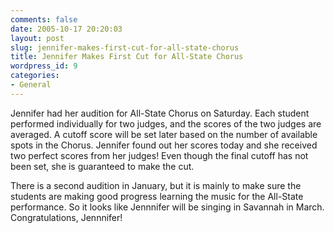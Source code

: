 ```yaml
---
comments: false
date: 2005-10-17 20:20:03
layout: post
slug: jennifer-makes-first-cut-for-all-state-chorus
title: Jennifer Makes First Cut for All-State Chorus
wordpress_id: 9
categories:
- General
---
```


Jennifer had her audition for All-State Chorus on Saturday. Each student performed individually for two judges, and the scores of the two judges are averaged. A cutoff score will be set later based on the number of available spots in the Chorus. Jennifer found out her scores today and she received two perfect scores from her judges! Even though the final cutoff has not been set, she is guaranteed to make the cut.

There is a second audition in January, but it is mainly to make sure the students are making good progress learning the music for the All-State performance. So it looks like Jennnifer will be singing in Savannah in March. Congratulations, Jennnifer!
